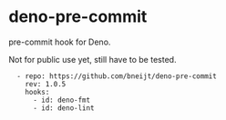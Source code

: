 # deno-pre-commit

pre-commit hook for Deno.

Not for public use yet, still have to be tested.

```
  - repo: https://github.com/bneijt/deno-pre-commit
    rev: 1.0.5
    hooks:
      - id: deno-fmt
      - id: deno-lint
```
